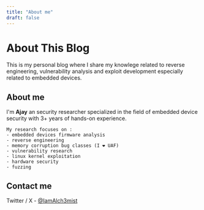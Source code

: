 ```yaml
---
title: "About me"
draft: false
---
```

# About This Blog

This is my personal blog where I share my knowlege related to reverse engineering, vulnerability analysis and exploit development especially related to embedded devices. 

## About me 

I'm **Ajay** an security researcher specialized in the field of embedded device security with 3+ years of hands-on experience.


	My research focuses on :
	- embedded devices firmware analysis 
	- reverse engineering 
	- memory corruption bug classes (I ❤️ UAF) 
	- vulnerability research 
	- linux kernel exploitation 
	- hardware security 
	- fuzzing 

## Contact me 

Twitter / X - [@IamAlch3mist](https://x.com/IamAlch3mist)
